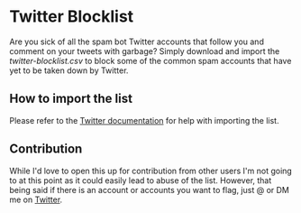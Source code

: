 # Twitter Blocklist
Are you sick of all the spam bot Twitter accounts that follow you and comment on your tweets with garbage? Simply download and import the *twitter-blocklist.csv* to block some of the common spam accounts that have yet to be taken down by Twitter.

## How to import the list
Please refer to the [Twitter documentation](https://help.twitter.com/en/using-twitter/advanced-twitter-block-options) for help with importing the list.

## Contribution
While I'd love to open this up for contribution from other users I'm not going to at this point as it could easily lead to abuse of the list. However, that being said if there is an account or accounts you want to flag, just @ or DM me on [Twitter](https://twitter.com/crslng).
